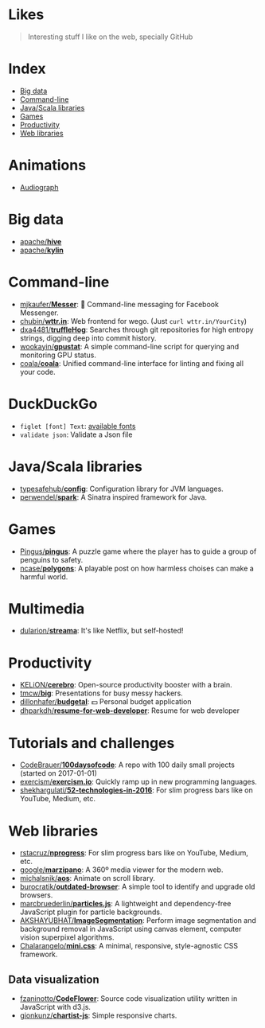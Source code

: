# Likes
> Interesting stuff I like on the web, specially GitHub

# Index
 - [Big data](#big-data)
 - [Command-line](#command-line)
 - [Java/Scala libraries](#javascala-libraries)
 - [Games](#games)
 - [Productivity](#productivity)
 - [Web libraries](#web-libraries)

# Animations
 - [Audiograph](http://audiograph.xyz/)

# Big data
 - [apache/__hive__](https://github.com/apache/hive)
 - [apache/__kylin__](https://github.com/apache/kylin)

# Command-line
 - [mjkaufer/__Messer__](https://github.com/mjkaufer/Messer): 💬 Command-line messaging for Facebook Messenger.
 - [chubin/__wttr.in__](https://github.com/chubin/wttr.in): Web frontend for wego. (Just `curl wttr.in/YourCity`)
 - [dxa4481/__truffleHog__](https://github.com/dxa4481): Searches through git repositories for high entropy strings, digging deep into commit history.
 - [wookayin/__gpustat__](https://github.com/wookayin/gpustat): A simple command-line script for querying and monitoring GPU status.
 - [coala/__coala__](https://github.com/coala/coala): Unified command-line interface for linting and fixing all your code.

# DuckDuckGo
 - `figlet [font] Text`: [available fonts](https://github.com/duckduckgo/zeroclickinfo-goodies/tree/master/share/goodie/figlet)
 - `validate json`: Validate a Json file

# Java/Scala libraries
- [typesafehub/__config__](https://github.com/typesafehub/config): Configuration library for JVM languages.
- [perwendel/__spark__](https://github.com/perwendel/spark): A Sinatra inspired framework for Java.

# Games
 - [Pingus/__pingus__](https://github.com/Pingus/pingus): A puzzle game where the player has to guide a group of penguins to safety.
 - [ncase/__polygons__](https://github.com/ncase/polygons): A playable post on how harmless choises can make a harmful world.

# Multimedia
 - [dularion/__streama__](https://github.com/dularion/streama): It's like Netflix, but self-hosted!

# Productivity
 - [KELiON/__cerebro__](https://github.com/KELiON/cerebro): Open-source productivity booster with a brain.
 - [tmcw/__big__](https://github.com/tmcw/big): Presentations for busy messy hackers.
 - [dillonhafer/__budgetal__](https://github.com/dillonhafer/budgetal): 💵 Personal budget application
 - [dhparkdh/__resume-for-web-developer__](https://github.com/fzaninotto/CodeFlower): Resume for web developer

# Tutorials and challenges
 - [CodeBrauer/__100daysofcode__](https://github.com/CodeBrauer/100daysofcode): A repo with 100 daily small projects (started on 2017-01-01)
 - [exercism/__exercism.io__](https://github.com/exercism/exercism.io): Quickly ramp up in new programming languages.
 - [shekhargulati/__52-technologies-in-2016__](https://github.com/shekhargulati/52-technologies-in-2016): For slim progress bars like on YouTube, Medium, etc.

# Web libraries
 - [rstacruz/__nprogress__](https://github.com/rstacruz/nprogress): For slim progress bars like on YouTube, Medium, etc.
 - [google/__marzipano__](https://github.com/google/marzipano): A 360º media viewer for the modern web.
 - [michalsnik/__aos__](https://github.com/michalsnik/aos): Animate on scroll library.
 - [burocratik/__outdated-browser__](https://github.com/burocratik/outdated-browser): A simple tool to identify and upgrade old browsers.
 - [marcbruederlin/__particles.js__](https://github.com/marcbruederlin): A lightweight and dependency-free JavaScript plugin for particle backgrounds.
 - [AKSHAYUBHAT/__ImageSegmentation__](https://github.com/AKSHAYUBHAT/ImageSegmentation): Perform image segmentation and background removal in JavaScript using canvas element, computer vision superpixel algorithms.
 - [Chalarangelo/__mini.css__](https://github.com/Chalarangelo/mini.css): A minimal, responsive, style-agnostic CSS framework.

## Data visualization
 - [fzaninotto/__CodeFlower__](https://github.com/fzaninotto/CodeFlower): Source code visualization utility written in JavaScript with d3.js.
 - [gionkunz/__chartist-js__](https://github.com/gionkunz/chartist-js): Simple responsive charts.
